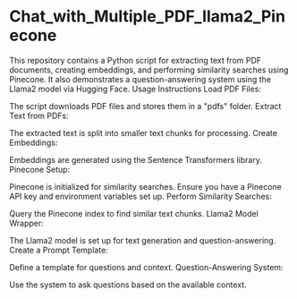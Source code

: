 # Chat_with_Multiple_PDF_llama2_Pinecone
This repository contains a Python script for extracting text from PDF documents, creating embeddings, 
and performing similarity searches using Pinecone. 
It also demonstrates a question-answering system using the Llama2 model via Hugging Face.
Usage Instructions
Load PDF Files:

The script downloads PDF files and stores them in a "pdfs" folder.
Extract Text from PDFs:

The extracted text is split into smaller text chunks for processing.
Create Embeddings:

Embeddings are generated using the Sentence Transformers library.
Pinecone Setup:

Pinecone is initialized for similarity searches. Ensure you have a Pinecone API key and environment variables set up.
Perform Similarity Searches:

Query the Pinecone index to find similar text chunks.
Llama2 Model Wrapper:

The Llama2 model is set up for text generation and question-answering.
Create a Prompt Template:

Define a template for questions and context.
Question-Answering System:

Use the system to ask questions based on the available context.
